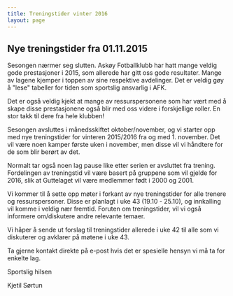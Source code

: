 ```yaml
---
title: Treningstider vinter 2016
layout: page
---
```


## Nye treningstider fra 01.11.2015

Sesongen nærmer seg slutten. Askøy Fotballklubb har hatt mange veldig gode prestasjoner i 2015, som allerede har gitt oss gode resultater. 
Mange av lagene kjemper i toppen av sine respektive avdelinger. 
Det er veldig gøy å "lese" tabeller for tiden som sportslig ansvarlig i AFK. 

Det er også veldig kjekt at mange av ressurspersonene som har vært med å skape disse prestasjonene også blir med oss videre i forskjellige roller.
En stor takk til dere fra hele klubben!

Sesongen avsluttes i månedsskiftet oktober/november, og vi starter opp med nye treningstider for vinteren 2015/2016 fra og med 1. november. 
Det vil være noen kamper første uken i november, men disse vil vi håndtere for de som blir berørt av det.

Normalt tar også noen lag pause like etter serien er avsluttet fra trening. Fordelingen av treningstid vil være basert på gruppene som vil gjelde for 2016, slik at Guttelaget vil være medlemmer født i 2000 og 2001. 

Vi kommer til å sette opp møter i forkant av nye treningstider for alle trenere og ressurspersoner. Disse er planlagt i uke 43 (19.10 - 25.10), og innkalling vil komme i veldig nær fremtid. 
Foruten om treningstider, vil vi også informere om/diskutere andre relevante temaer.

Vi håper å sende ut forslag til treningstider allerede i uke 42 til alle som vi diskuterer og avklarer på møtene i uke 43.

Ta gjerne kontakt direkte på e-post hvis det er spesielle hensyn vi må ta for enkelte lag.


Sportslig hilsen

Kjetil Sørtun


